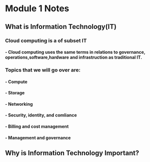 # Module 1 Notes
## What is Information Technology(IT)
### Cloud computing is a of subset IT
#### - Cloud computing uses the same terms in relations to governance, operations,software,hardware and infrastruction as traditional IT.
### Topics that we will go over are:
#### - Compute
#### - Storage
#### - Networking
#### - Security, identity, and comliance
#### - Billing and cost management
#### - Management and governance

## Why is Information Technology Important?
